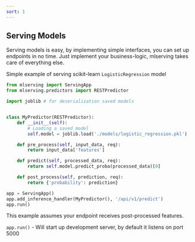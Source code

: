 ```yaml
---
sort: 1
---
```


## Serving Models
Serving models is easy, by implementing simple interfaces, you can set up endpoints in no time.
Just implement your business-logic, mlserving takes care of everything else.

Simple example of serving scikit-learn `LogisticRegression` model
```python
from mlserving import ServingApp
from mlserving.predictors import RESTPredictor

import joblib # for deserialization saved models 


class MyPredictor(RESTPredictor):
    def __init__(self):
        # Loading a saved model
        self.model = joblib.load('./models/logistic_regression.pkl')

    def pre_process(self, input_data, req):
        return input_data['features']

    def predict(self, processed_data, req):
        return self.model.predict_proba(processed_data)[0]

    def post_process(self, prediction, req):
        return {'probability': prediction}

app = ServingApp()
app.add_inference_handler(MyPredictor(), '/api/v1/predict')
app.run()
```
This example assumes your endpoint receives post-processed features.

`app.run()` - Will start up development server, by default it listens on port 5000
